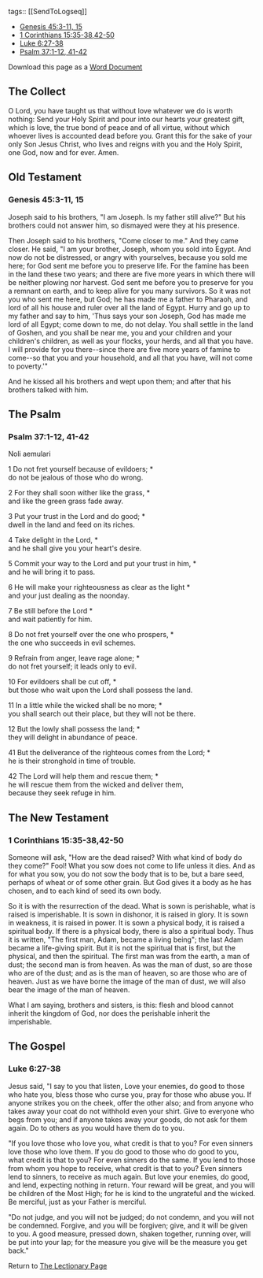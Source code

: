tags:: [[SendToLogseq]]
* [Genesis 45:3-11, 15](https://www.lectionarypage.net/YearC_RCL/Epiphany/CEpi7_RCL.html#ot1)
* [1 Corinthians 15:35-38,42-50](https://www.lectionarypage.net/YearC_RCL/Epiphany/CEpi7_RCL.html#nt1)
* [Luke 6:27-38](https://www.lectionarypage.net/YearC_RCL/Epiphany/CEpi7_RCL.html#gsp1)
* [Psalm 37:1-12, 41-42](https://www.lectionarypage.net/YearC_RCL/Epiphany/CEpi7_RCL.html#ps1)

Download this page as a [Word Document](https://www.lectionarypage.net/YearC_RCL/Epiphany/CEpi7_RCL.docx)

## The Collect

O Lord, you have taught us that without love whatever we do is worth nothing: Send your Holy Spirit and pour into our hearts your greatest gift, which is love, the true bond of peace and of all virtue, without which whoever lives is accounted dead before you. Grant this for the sake of your only Son Jesus Christ, who lives and reigns with you and the Holy Spirit, one God, now and for ever. Amen.

## Old Testament

### Genesis 45:3-11, 15

Joseph said to his brothers, "I am Joseph. Is my father still alive?" But his brothers could not answer him, so dismayed were they at his presence.

Then Joseph said to his brothers, "Come closer to me." And they came closer. He said, "I am your brother, Joseph, whom you sold into Egypt. And now do not be distressed, or angry with yourselves, because you sold me here; for God sent me before you to preserve life. For the famine has been in the land these two years; and there are five more years in which there will be neither plowing nor harvest. God sent me before you to preserve for you a remnant on earth, and to keep alive for you many survivors. So it was not you who sent me here, but God; he has made me a father to Pharaoh, and lord of all his house and ruler over all the land of Egypt. Hurry and go up to my father and say to him, 'Thus says your son Joseph, God has made me lord of all Egypt; come down to me, do not delay. You shall settle in the land of Goshen, and you shall be near me, you and your children and your children's children, as well as your flocks, your herds, and all that you have. I will provide for you there--since there are five more years of famine to come--so that you and your household, and all that you have, will not come to poverty.'"

And he kissed all his brothers and wept upon them; and after that his brothers talked with him.

## The Psalm

### Psalm 37:1-12, 41-42

Noli aemulari

1 Do not fret yourself because of evildoers; \*\
do not be jealous of those who do wrong.

2 For they shall soon wither like the grass, \*\
and like the green grass fade away.

3 Put your trust in the Lord and do good; \*\
dwell in the land and feed on its riches.

4 Take delight in the Lord, \*\
and he shall give you your heart's desire.

5 Commit your way to the Lord and put your trust in him, \*\
and he will bring it to pass.

6 He will make your righteousness as clear as the light \*\
and your just dealing as the noonday.

7 Be still before the Lord \*\
and wait patiently for him.

8 Do not fret yourself over the one who prospers, \*\
the one who succeeds in evil schemes.

9 Refrain from anger, leave rage alone; \*\
do not fret yourself; it leads only to evil.

10 For evildoers shall be cut off, \*\
but those who wait upon the Lord shall possess the land.

11 In a little while the wicked shall be no more; \*\
you shall search out their place, but they will not be there.

12 But the lowly shall possess the land; \*\
they will delight in abundance of peace.

41 But the deliverance of the righteous comes from the Lord; \*\
he is their stronghold in time of trouble.

42 The Lord will help them and rescue them; \*\
he will rescue them from the wicked and deliver them,\
because they seek refuge in him.

## The New Testament

### 1 Corinthians 15:35-38,42-50

Someone will ask, "How are the dead raised? With what kind of body do they come?" Fool! What you sow does not come to life unless it dies. And as for what you sow, you do not sow the body that is to be, but a bare seed, perhaps of wheat or of some other grain. But God gives it a body as he has chosen, and to each kind of seed its own body.

So it is with the resurrection of the dead. What is sown is perishable, what is raised is imperishable. It is sown in dishonor, it is raised in glory. It is sown in weakness, it is raised in power. It is sown a physical body, it is raised a spiritual body. If there is a physical body, there is also a spiritual body. Thus it is written, "The first man, Adam, became a living being"; the last Adam became a life-giving spirit. But it is not the spiritual that is first, but the physical, and then the spiritual. The first man was from the earth, a man of dust; the second man is from heaven. As was the man of dust, so are those who are of the dust; and as is the man of heaven, so are those who are of heaven. Just as we have borne the image of the man of dust, we will also bear the image of the man of heaven.

What I am saying, brothers and sisters, is this: flesh and blood cannot inherit the kingdom of God, nor does the perishable inherit the imperishable.

## The Gospel

### Luke 6:27-38

Jesus said, "I say to you that listen, Love your enemies, do good to those who hate you, bless those who curse you, pray for those who abuse you. If anyone strikes you on the cheek, offer the other also; and from anyone who takes away your coat do not withhold even your shirt. Give to everyone who begs from you; and if anyone takes away your goods, do not ask for them again. Do to others as you would have them do to you.

"If you love those who love you, what credit is that to you? For even sinners love those who love them. If you do good to those who do good to you, what credit is that to you? For even sinners do the same. If you lend to those from whom you hope to receive, what credit is that to you? Even sinners lend to sinners, to receive as much again. But love your enemies, do good, and lend, expecting nothing in return. Your reward will be great, and you will be children of the Most High; for he is kind to the ungrateful and the wicked. Be merciful, just as your Father is merciful.

"Do not judge, and you will not be judged; do not condemn, and you will not be condemned. Forgive, and you will be forgiven; give, and it will be given to you. A good measure, pressed down, shaken together, running over, will be put into your lap; for the measure you give will be the measure you get back."

Return to [The Lectionary Page](http://lectionarypage.net/)

